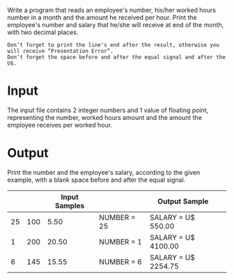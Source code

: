 

Write a program that reads an employee's number, his/her worked hours number in a month and the amount he received per hour. Print the employee's number and salary that he/she will receive at end of the month, with two decimal places.

    Don’t forget to print the line's end after the result, otherwise you will receive “Presentation Error”.
    Don’t forget the space before and after the equal signal and after the U$.

# Input

The input file contains 2 integer numbers and 1 value of floating point, representing the number, worked hours amount and the amount the employee receives per worked hour.

# Output

Print the number and the employee's salary, according to the given example, with a blank space before and after the equal signal.

| 	 |		|Input Samples| 	|Output Sample |			|
|----|------|-------------|-----|--------------|------------|
|  25| 100  | 5.50    |   NUMBER = 25   | SALARY = U$ 550.00   |
|  1|  200 |20.50     |   NUMBER = 1    | SALARY = U$ 4100.00  |
|  6|  145 |15.55     |   NUMBER = 6    | SALARY = U$ 2254.75  |